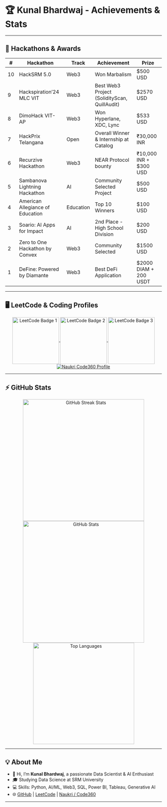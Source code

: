 # 🏆 Kunal Bhardwaj - Achievements & Stats

---

## 🏅 Hackathons & Awards

<table align="center">
  <thead>
    <tr>
      <th>#</th>
      <th>Hackathon</th>
      <th>Track</th>
      <th>Achievement</th>
      <th>Prize</th>
    </tr>
  </thead>
  <tbody>
    <tr><td>10</td><td>HackSRM 5.0</td><td>Web3</td><td>Won Marbalism</td><td>$500 USD</td></tr>
    <tr><td>9</td><td>Hackspiration’24 MLC VIT</td><td>Web3</td><td>Best Web3 Project (SolidityScan, QuillAudit)</td><td>$2570 USD</td></tr>
    <tr><td>8</td><td>DimoHack VIT-AP</td><td>Web3</td><td>Won Hyperlane, XDC, Lync</td><td>$533 USD</td></tr>
    <tr><td>7</td><td>HackPrix Telangana</td><td>Open</td><td>Overall Winner & Internship at Catalog</td><td>₹30,000 INR</td></tr>
    <tr><td>6</td><td>Recurzive Hackathon</td><td>Web3</td><td>NEAR Protocol bounty</td><td>₹10,000 INR + $300 USD</td></tr>
    <tr><td>5</td><td>Sambanova Lightning Hackathon</td><td>AI</td><td>Community Selected Project</td><td>$500 USD</td></tr>
    <tr><td>4</td><td>American Allegiance of Education</td><td>Education</td><td>Top 10 Winners</td><td>$100 USD</td></tr>
    <tr><td>3</td><td>Soario: AI Apps for Impact</td><td>AI</td><td>2nd Place - High School Division</td><td>$200 USD</td></tr>
    <tr><td>2</td><td>Zero to One Hackathon by Convex</td><td>Web3</td><td>Community Selected</td><td>$1500 USD</td></tr>
    <tr><td>1</td><td>DeFine: Powered by Diamante</td><td>Web3</td><td>Best DeFi Application</td><td>$2000 DIAM + 200 USDT</td></tr>
  </tbody>
</table>

---

## 🖥 LeetCode & Coding Profiles

<p align="center">
  <a href="https://leetcode.com/u/kunalbhardwajcristiano" target="_blank">
    <img align="center" src="https://leetcode.com/static/images/badges/2024/gif/2024-02.gif" alt="LeetCode Badge 1" height="150" width="150" />
  </a>
  <a href="https://leetcode.com/u/kunalbhardwajcristiano" target="_blank">
    <img align="center" src="https://leetcode.com/static/images/badges/2024/gif/2024-03.gif" alt="LeetCode Badge 2" height="150" width="150" />
  </a>
  <a href="https://leetcode.com/u/kunalbhardwajcristiano" target="_blank">
    <img align="center" src="https://assets.leetcode.com/static_assets/marketing/2024-200.gif" alt="LeetCode Badge 3" height="150" width="150" />
  </a>
  <a href="https://www.naukri.com/code360/profile/hybridcore" target="_blank">
    <img align="center" src="https://img.shields.io/badge/Coding%20Profile-Naukri-blue?style=for-the-badge&logo=naukri&logoColor=white" alt="Naukri Code360 Profile"/>
  </a>
</p>

---

## ⚡ GitHub Stats

<div align="center">
  <img width="390" src="https://streak-stats.demolab.com/?user=HybridCore7&count_private=true&theme=react&border_radius=10" alt="GitHub Streak Stats"/>
  <img width="390" src="https://github-readme-stats.vercel.app/api?username=HybridCore7&show_icons=true&theme=react&rank_icon=github&border_radius=10" alt="GitHub Stats"/>
  <img width="325" src="https://github-readme-stats.vercel.app/api/top-langs/?username=HybridCore7&hide=HTML&langs_count=8&layout=compact&theme=react&border_radius=10" alt="Top Languages"/>
</div>

---

## 💡 About Me

- 👋 Hi, I’m **Kunal Bhardwaj**, a passionate Data Scientist & AI Enthusiast  
- 🎓 Studying Data Science at SRM University  
- 💻 Skills: Python, AI/ML, Web3, SQL, Power BI, Tableau, Generative AI  
- 🌐 [GitHub](https://github.com/HybridCore7) | [LeetCode](https://leetcode.com/u/kunalbhardwajcristiano) | [Naukri / Code360](https://www.naukri.com/code360/profile/hybridcore)  

---

